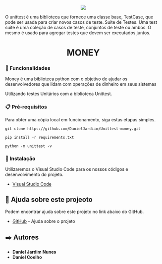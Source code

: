 <p align="center">
<img src="https://geekflare.com/wp-content/uploads/2021/11/python-unittest-840x270.png"/>
</p>

<p>
O unittest é uma biblioteca que fornece uma classe base, TestCase, que pode ser usada para criar novos casos de teste. Suíte de Testes. Uma test suite é uma coleção de casos de teste, conjuntos de teste ou ambos. O mesmo é usado para agregar testes que devem ser executados juntos.
</p>

<h1 align="center" color="green">
MONEY
</h1>

### 🚀 Funcionalidades

<p>
Money é uma biblioteca python com o objetivo de ajudar os desenvolvedores que lidam com operações de dinheiro em seus sistemas
</p>

<p>
Utilizando testes Unitários com a biblioteca Unittest.
</p>

### 📋 Pré-requisitos

<p>
Para obter uma cópia local em funcionamento, siga estas etapas simples.
</p>

```
git clone https://github.com/DanielJardiim/Unittest-money.git
```
```
pip install -r requirements.txt
```
```
python -m unittest -v
```

### 🔧 Instalação

<p>
Utilizaremos o Visual Studio Code para os nossos códigos e desenvolvimento do projeto.
</p>

* [Visual Studio Code](https://code.visualstudio.com/download) 

## 🎁 Ajuda sobre este projeoto

<p>
Podem encontrar ajuda sobre este projeto no link abaixo do GitHub.
</p>

* [GitHub](https://github.com/vieiraroger/pcr-money.git) - Ajuda sobre o projeto

## ✒️ Autores

* **Daniel Jardim Nunes**
* **Daniel Coelho**